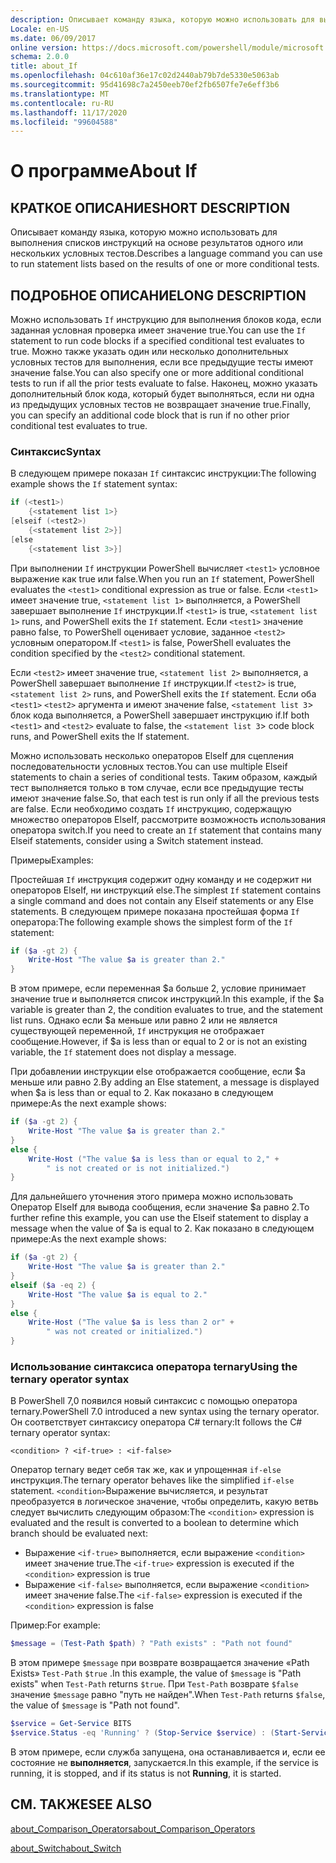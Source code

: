 ```yaml
---
description: Описывает команду языка, которую можно использовать для выполнения списков инструкций на основе результатов одного или нескольких условных тестов.
Locale: en-US
ms.date: 06/09/2017
online version: https://docs.microsoft.com/powershell/module/microsoft.powershell.core/about/about_if?view=powershell-7.2&WT.mc_id=ps-gethelp
schema: 2.0.0
title: about_If
ms.openlocfilehash: 04c610af36e17c02d2440ab79b7de5330e5063ab
ms.sourcegitcommit: 95d41698c7a2450eeb70ef2fb6507fe7e6eff3b6
ms.translationtype: MT
ms.contentlocale: ru-RU
ms.lasthandoff: 11/17/2020
ms.locfileid: "99604588"
---
```

# <a name="about-if"></a><span data-ttu-id="76667-103">О программе</span><span class="sxs-lookup"><span data-stu-id="76667-103">About If</span></span>

## <a name="short-description"></a><span data-ttu-id="76667-104">КРАТКОЕ ОПИСАНИЕ</span><span class="sxs-lookup"><span data-stu-id="76667-104">SHORT DESCRIPTION</span></span>
<span data-ttu-id="76667-105">Описывает команду языка, которую можно использовать для выполнения списков инструкций на основе результатов одного или нескольких условных тестов.</span><span class="sxs-lookup"><span data-stu-id="76667-105">Describes a language command you can use to run statement lists based on the results of one or more conditional tests.</span></span>

## <a name="long-description"></a><span data-ttu-id="76667-106">ПОДРОБНОЕ ОПИСАНИЕ</span><span class="sxs-lookup"><span data-stu-id="76667-106">LONG DESCRIPTION</span></span>

<span data-ttu-id="76667-107">Можно использовать `If` инструкцию для выполнения блоков кода, если заданная условная проверка имеет значение true.</span><span class="sxs-lookup"><span data-stu-id="76667-107">You can use the `If` statement to run code blocks if a specified conditional test evaluates to true.</span></span> <span data-ttu-id="76667-108">Можно также указать один или несколько дополнительных условных тестов для выполнения, если все предыдущие тесты имеют значение false.</span><span class="sxs-lookup"><span data-stu-id="76667-108">You can also specify one or more additional conditional tests to run if all the prior tests evaluate to false.</span></span> <span data-ttu-id="76667-109">Наконец, можно указать дополнительный блок кода, который будет выполняться, если ни одна из предыдущих условных тестов не возвращает значение true.</span><span class="sxs-lookup"><span data-stu-id="76667-109">Finally, you can specify an additional code block that is run if no other prior conditional test evaluates to true.</span></span>

### <a name="syntax"></a><span data-ttu-id="76667-110">Синтаксис</span><span class="sxs-lookup"><span data-stu-id="76667-110">Syntax</span></span>

<span data-ttu-id="76667-111">В следующем примере показан `If` синтаксис инструкции:</span><span class="sxs-lookup"><span data-stu-id="76667-111">The following example shows the `If` statement syntax:</span></span>

```powershell
if (<test1>)
    {<statement list 1>}
[elseif (<test2>)
    {<statement list 2>}]
[else
    {<statement list 3>}]
```

<span data-ttu-id="76667-112">При выполнении `If` инструкции PowerShell вычисляет `<test1>` условное выражение как true или false.</span><span class="sxs-lookup"><span data-stu-id="76667-112">When you run an `If` statement, PowerShell evaluates the `<test1>` conditional expression as true or false.</span></span> <span data-ttu-id="76667-113">Если `<test1>` имеет значение true, `<statement list 1>` выполняется, а PowerShell завершает выполнение `If` инструкции.</span><span class="sxs-lookup"><span data-stu-id="76667-113">If `<test1>` is true, `<statement list 1>` runs, and PowerShell exits the `If` statement.</span></span> <span data-ttu-id="76667-114">Если `<test1>` значение равно false, то PowerShell оценивает условие, заданное `<test2>` условным оператором.</span><span class="sxs-lookup"><span data-stu-id="76667-114">If `<test1>` is false, PowerShell evaluates the condition specified by the `<test2>` conditional statement.</span></span>

<span data-ttu-id="76667-115">Если `<test2>` имеет значение true, `<statement list 2>` выполняется, а PowerShell завершает выполнение `If` инструкции.</span><span class="sxs-lookup"><span data-stu-id="76667-115">If `<test2>` is true, `<statement list 2>` runs, and PowerShell exits the `If` statement.</span></span> <span data-ttu-id="76667-116">Если оба `<test1>` `<test2>` аргумента и имеют значение false, `<statement list 3`> блок кода выполняется, а PowerShell завершает инструкцию if.</span><span class="sxs-lookup"><span data-stu-id="76667-116">If both `<test1>` and `<test2>` evaluate to false, the `<statement list 3`> code block runs, and PowerShell exits the If statement.</span></span>

<span data-ttu-id="76667-117">Можно использовать несколько операторов ElseIf для сцепления последовательности условных тестов.</span><span class="sxs-lookup"><span data-stu-id="76667-117">You can use multiple Elseif statements to chain a series of conditional tests.</span></span> <span data-ttu-id="76667-118">Таким образом, каждый тест выполняется только в том случае, если все предыдущие тесты имеют значение false.</span><span class="sxs-lookup"><span data-stu-id="76667-118">So, that each test is run only if all the previous tests are false.</span></span>
<span data-ttu-id="76667-119">Если необходимо создать `If` инструкцию, содержащую множество операторов ElseIf, рассмотрите возможность использования оператора switch.</span><span class="sxs-lookup"><span data-stu-id="76667-119">If you need to create an `If` statement that contains many Elseif statements, consider using a Switch statement instead.</span></span>

<span data-ttu-id="76667-120">Примеры</span><span class="sxs-lookup"><span data-stu-id="76667-120">Examples:</span></span>

<span data-ttu-id="76667-121">Простейшая `If` инструкция содержит одну команду и не содержит ни операторов ElseIf, ни инструкций else.</span><span class="sxs-lookup"><span data-stu-id="76667-121">The simplest `If` statement contains a single command and does not contain any Elseif statements or any Else statements.</span></span> <span data-ttu-id="76667-122">В следующем примере показана простейшая форма `If` оператора:</span><span class="sxs-lookup"><span data-stu-id="76667-122">The following example shows the simplest form of the `If` statement:</span></span>

```powershell
if ($a -gt 2) {
    Write-Host "The value $a is greater than 2."
}
```

<span data-ttu-id="76667-123">В этом примере, если переменная $a больше 2, условие принимает значение true и выполняется список инструкций.</span><span class="sxs-lookup"><span data-stu-id="76667-123">In this example, if the $a variable is greater than 2, the condition evaluates to true, and the statement list runs.</span></span> <span data-ttu-id="76667-124">Однако если $a меньше или равно 2 или не является существующей переменной, `If` инструкция не отображает сообщение.</span><span class="sxs-lookup"><span data-stu-id="76667-124">However, if $a is less than or equal to 2 or is not an existing variable, the `If` statement does not display a message.</span></span>

<span data-ttu-id="76667-125">При добавлении инструкции else отображается сообщение, если $a меньше или равно 2.</span><span class="sxs-lookup"><span data-stu-id="76667-125">By adding an Else statement, a message is displayed when $a is less than or equal to 2.</span></span> <span data-ttu-id="76667-126">Как показано в следующем примере:</span><span class="sxs-lookup"><span data-stu-id="76667-126">As the next example shows:</span></span>

```powershell
if ($a -gt 2) {
    Write-Host "The value $a is greater than 2."
}
else {
    Write-Host ("The value $a is less than or equal to 2," +
        " is not created or is not initialized.")
}
```

<span data-ttu-id="76667-127">Для дальнейшего уточнения этого примера можно использовать Оператор ElseIf для вывода сообщения, если значение $a равно 2.</span><span class="sxs-lookup"><span data-stu-id="76667-127">To further refine this example, you can use the Elseif statement to display a message when the value of $a is equal to 2.</span></span> <span data-ttu-id="76667-128">Как показано в следующем примере:</span><span class="sxs-lookup"><span data-stu-id="76667-128">As the next example shows:</span></span>

```powershell
if ($a -gt 2) {
    Write-Host "The value $a is greater than 2."
}
elseif ($a -eq 2) {
    Write-Host "The value $a is equal to 2."
}
else {
    Write-Host ("The value $a is less than 2 or" +
        " was not created or initialized.")
}
```

### <a name="using-the-ternary-operator-syntax"></a><span data-ttu-id="76667-129">Использование синтаксиса оператора ternary</span><span class="sxs-lookup"><span data-stu-id="76667-129">Using the ternary operator syntax</span></span>

<span data-ttu-id="76667-130">В PowerShell 7,0 появился новый синтаксис с помощью оператора ternary.</span><span class="sxs-lookup"><span data-stu-id="76667-130">PowerShell 7.0 introduced a new syntax using the ternary operator.</span></span> <span data-ttu-id="76667-131">Он соответствует синтаксису оператора C# ternary:</span><span class="sxs-lookup"><span data-stu-id="76667-131">It follows the C# ternary operator syntax:</span></span>

```Syntax
<condition> ? <if-true> : <if-false>
```

<span data-ttu-id="76667-132">Оператор ternary ведет себя так же, как и упрощенная `if-else` инструкция.</span><span class="sxs-lookup"><span data-stu-id="76667-132">The ternary operator behaves like the simplified `if-else` statement.</span></span> <span data-ttu-id="76667-133">`<condition>`Выражение вычисляется, и результат преобразуется в логическое значение, чтобы определить, какую ветвь следует вычислить следующим образом:</span><span class="sxs-lookup"><span data-stu-id="76667-133">The `<condition>` expression is evaluated and the result is converted to a boolean to determine which branch should be evaluated next:</span></span>

- <span data-ttu-id="76667-134">Выражение `<if-true>` выполняется, если выражение `<condition>` имеет значение true.</span><span class="sxs-lookup"><span data-stu-id="76667-134">The `<if-true>` expression is executed if the `<condition>` expression is true</span></span>
- <span data-ttu-id="76667-135">Выражение `<if-false>` выполняется, если выражение `<condition>` имеет значение false.</span><span class="sxs-lookup"><span data-stu-id="76667-135">The `<if-false>` expression is executed if the `<condition>` expression is false</span></span>

<span data-ttu-id="76667-136">Пример:</span><span class="sxs-lookup"><span data-stu-id="76667-136">For example:</span></span>

```powershell
$message = (Test-Path $path) ? "Path exists" : "Path not found"
```

<span data-ttu-id="76667-137">В этом примере `$message` при возврате возвращается значение «Path Exists» `Test-Path` `$true` .</span><span class="sxs-lookup"><span data-stu-id="76667-137">In this example, the value of `$message` is "Path exists" when `Test-Path` returns `$true`.</span></span> <span data-ttu-id="76667-138">При `Test-Path` возврате `$false` значение `$message` равно "путь не найден".</span><span class="sxs-lookup"><span data-stu-id="76667-138">When `Test-Path` returns `$false`, the value of `$message` is "Path not found".</span></span>

```powershell
$service = Get-Service BITS
$service.Status -eq 'Running' ? (Stop-Service $service) : (Start-Service $service)
```

<span data-ttu-id="76667-139">В этом примере, если служба запущена, она останавливается и, если ее состояние не **выполняется**, запускается.</span><span class="sxs-lookup"><span data-stu-id="76667-139">In this example, if the service is running, it is stopped, and if its status is not **Running**, it is started.</span></span>

## <a name="see-also"></a><span data-ttu-id="76667-140">СМ. ТАКЖЕ</span><span class="sxs-lookup"><span data-stu-id="76667-140">SEE ALSO</span></span>

[<span data-ttu-id="76667-141">about_Comparison_Operators</span><span class="sxs-lookup"><span data-stu-id="76667-141">about_Comparison_Operators</span></span>](about_Comparison_Operators.md)

[<span data-ttu-id="76667-142">about_Switch</span><span class="sxs-lookup"><span data-stu-id="76667-142">about_Switch</span></span>](about_Switch.md)

